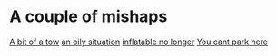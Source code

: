 # A couple of mishaps

[A bit of a tow](A%20bit%20of%20a%20tow.md)
[an oily situation](an%20oily%20situation.md)
[inflatable no longer](inflatable%20no%20longer.md)
[You cant park here](You%20cant%20park%20here.md)
